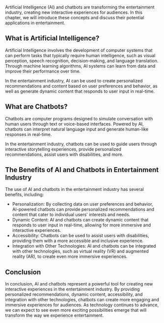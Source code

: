 
Artificial Intelligence (AI) and chatbots are transforming the entertainment industry, creating new interactive experiences for audiences. In this chapter, we will introduce these concepts and discuss their potential applications in entertainment.

What is Artificial Intelligence?
--------------------------------

Artificial Intelligence involves the development of computer systems that can perform tasks that typically require human intelligence, such as visual perception, speech recognition, decision-making, and language translation. Through machine learning algorithms, AI systems can learn from data and improve their performance over time.

In the entertainment industry, AI can be used to create personalized recommendations and content based on user preferences and behavior, as well as generate dynamic content that responds to user input in real-time.

What are Chatbots?
------------------

Chatbots are computer programs designed to simulate conversation with human users through text or voice-based interfaces. Powered by AI, chatbots can interpret natural language input and generate human-like responses in real-time.

In the entertainment industry, chatbots can be used to guide users through interactive storytelling experiences, provide personalized recommendations, assist users with disabilities, and more.

The Benefits of AI and Chatbots in Entertainment Industry
---------------------------------------------------------

The use of AI and chatbots in the entertainment industry has several benefits, including:

* Personalization: By collecting data on user preferences and behavior, AI-powered chatbots can provide personalized recommendations and content that cater to individual users' interests and needs.
* Dynamic Content: AI and chatbots can create dynamic content that responds to user input in real-time, allowing for more immersive and interactive experiences.
* Accessibility: Chatbots can be used to assist users with disabilities, providing them with a more accessible and inclusive experience.
* Integration with Other Technologies: AI and chatbots can be integrated with other technologies, such as virtual reality (VR) and augmented reality (AR), to create even more immersive experiences.

Conclusion
----------

In conclusion, AI and chatbots represent a powerful tool for creating new interactive experiences in the entertainment industry. By providing personalized recommendations, dynamic content, accessibility, and integration with other technologies, chatbots can create more engaging and immersive experiences for audiences. As technology continues to advance, we can expect to see even more exciting possibilities emerge that will transform the way we experience entertainment.
